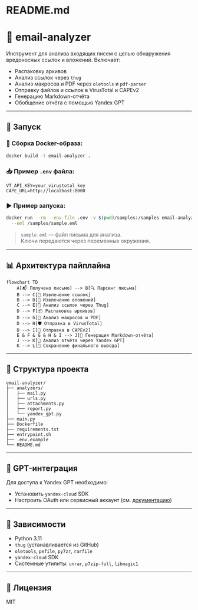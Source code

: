 # README.md

# 📧 email-analyzer

Инструмент для анализа входящих писем с целью обнаружения вредоносных ссылок и вложений. Включает:
- Распаковку архивов
- Анализ ссылок через `thug`
- Анализ макросов и PDF через `oletools` и `pdf-parser`
- Отправку файлов и ссылок в VirusTotal и CAPEv2
- Генерацию Markdown-отчёта
- Обобщение отчёта с помощью Yandex GPT

---

## 🚀 Запуск

### 🔧 Сборка Docker-образа:
```bash
docker build -t email-analyzer .
```

### 📥 Пример `.env` файла:
```env
VT_API_KEY=your_virustotal_key
CAPE_URL=http://localhost:8000
```

### ▶️ Пример запуска:
```bash
docker run --rm --env-file .env -v $(pwd)/samples:/samples email-analyzer \
  --eml /samples/sample.eml
```

> `sample.eml` — файл письма для анализа.  
> Ключи передаются через переменные окружения.

---

## 📊 Архитектура пайплайна
```mermaid
flowchart TD
    A[📬 Получено письмо] --> B[🔍 Парсинг письма]
    B --> C[🔗 Извлечение ссылок]
    B --> D[📎 Извлечение вложений]
    C --> E[🚦 Анализ ссылок через Thug]
    D --> F[📦 Распаковка архивов]
    D --> G[📄 Анализ макросов и PDF]
    D --> H[🛡️ Отправка в VirusTotal]
    D --> I[🧪 Отправка в CAPEv2]
    E & F & G & H & I --> J[📝 Генерация Markdown-отчёта]
    J --> K[🤖 Анализ отчёта через Yandex GPT]
    K --> L[📁 Сохранение финального вывода]
```

---

## 📁 Структура проекта
```
email-analyzer/
├── analyzers/
│   ├── mail.py
│   ├── urls.py
│   ├── attachments.py
│   ├── report.py
│   └── yandex_gpt.py
├── main.py
├── Dockerfile
├── requirements.txt
├── entrypoint.sh
├── .env.example
└── README.md
```

---

## 🧠 GPT-интеграция
Для доступа к Yandex GPT необходимо:
- Установить `yandex-cloud` SDK
- Настроить OAuth или сервисный аккаунт (см. [документацию](https://cloud.yandex.ru/docs/iam/operations/sa/))

---

## 🔐 Зависимости
- Python 3.11
- `thug` (устанавливается из GitHub)
- `oletools`, `pefile`, `py7zr`, `rarfile`
- `yandex-cloud` SDK
- Системные утилиты: `unrar`, `p7zip-full`, `libmagic1`

---

## 📄 Лицензия
MIT
